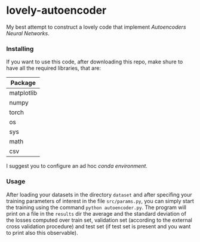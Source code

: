# lovely-autoencoder

My best attempt to construct a lovely code that implement *Autoencoders Neural Networks*.

### Installing
If you want to use this code, after downloading this repo, make shure to have all the required libraries, that are:

|Package        |
|---------------|
|matplotlib     |
|numpy          |
|torch          |
|os             |
|sys            |         
|math           |
|csv            |

I suggest you to configure an ad hoc *conda environment*.

### Usage
After loading your datasets in the directory `dataset` and after specifing your training parameters of interest in the file `src/params.py`, you can simply start the training using the command `python autoencoder.py`.
The program will print on a file in the `results` dir the average and the standard deviation of the losses computed over train set, validation set (according to the external cross validation procedure) and test set (if test set is present and you want to print also this observable).
